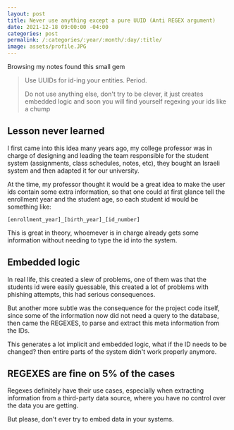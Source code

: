 ```yaml
---
layout: post
title: Never use anything except a pure UUID (Anti REGEX argument)
date: 2021-12-18 09:00:00 -04:00
categories: post
permalink: /:categories/:year/:month/:day/:title/
image: assets/profile.JPG
---
```


Browsing my notes found this small gem

> Use UUIDs for id-ing your entities. Period.
>
> Do not use anything else, don't try to be clever, it just creates embedded logic and soon you will find yourself regexing your ids like a chump

## Lesson never learned

I first came into this idea many years ago, my college professor was in charge of designing and leading the team responsible for the student system (assignments, class schedules, notes, etc), they bought an Israeli system and then adapted it for our university.

At the time, my professor thought it would be a great idea to make the user ids contain some extra information, so that one could at first glance tell the enrollment year and the student age, so each student id would be something like:

```
[enrollment_year]_[birth_year]_[id_number]
```

This is great in theory, whoemever is in charge already gets some information without needing to type the id into the system.

## Embedded logic

In real life, this created a slew of problems, one of them was that the students id were easily guessable, this created a lot of problems with phishing attempts, this had serious consequences.

But another more subtle was the consequence for the project code itself, since some of the information now did not need a query to the database, then came the REGEXES, to parse and extract this meta information from the IDs.

This generates a lot implicit and embedded logic, what if the ID needs to be changed? then entire parts of the system didn't work properly anymore.

## REGEXES are fine on 5% of the cases

Regexes definitely have their use cases, especially when extracting information from a third-party data source, where you have no control over the data you are getting.

But please, don't ever try to embed data in your systems.
